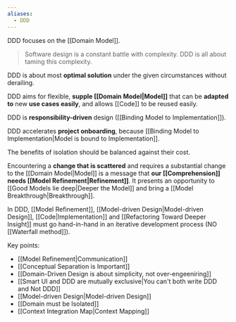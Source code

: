 ```yaml
---
aliases:
  - DDD
---
```

DDD focuses on the [[Domain Model]].

> Software design is a constant battle with complexity. 
> DDD is all about taming this complexity.

DDD is about most **optimal solution** under the given circumstances without derailing.

DDD aims for flexible, **supple [[Domain Model|Model]]** that can be **adapted to** new **use cases easily**, and allows [[Code]] to be reused easily.

DDD is **responsibility-driven** design ([[Binding Model to Implementation]]).

DDD accelerates **project onboarding**, because [[Binding Model to Implementation|Model is bound to Implementation]].

The benefits of isolation should be balanced against their cost.

Encountering a **change that is scattered** and requires a substantial change to the [[Domain Model|Model]] is a message that **our [[Comprehension]] needs [[Model Refinement|Refinement]]**. It presents an opportunity to [[Good Models lie deep|Deeper the Model]] and bring a [[Model Breakthrough|Breakthrough]].

In DDD, [[Model Refinement]], [[Model-driven Design|Model-driven Design]], [[Code|Implementation]] and [[Refactoring Toward Deeper Insight]] must go hand-in-hand in an iterative development process (NO [[Waterfall method]]).

Key points:
- [[Model Refinement|Communication]]
- [[Conceptual Separation is Important]]
- [[Domain-Driven Design is about simplicity, not over-engeeniring]]
- [[Smart UI and DDD are mutually exclusive|You can't both write DDD and Not DDD]]
- [[Model-driven Design|Model-driven Design]]
- [[Domain must be Isolated]]
- [[Context Integration Map|Context Mapping]]
